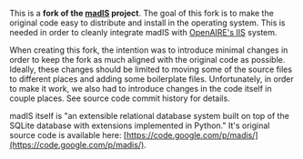 This is a **fork of the [madIS](https://code.google.com/p/madis/) project**. The goal of this fork is to make the original code easy to distribute and install in the operating system. This is needed in order to cleanly integrate madIS with [OpenAIRE's IIS](https://github.com/openaire/iis) system. 

When creating this fork, the intention was to introduce minimal changes in order to keep the fork as much aligned with the original code as possible. Ideally, these changes should be limited to moving some of the source files to different places and adding some boilerplate files. Unfortunately, in order to make it work, we also had to introduce changes in the code itself in couple places. See source code commit history for details.

madIS itself is "an extensible relational database system built on top of the SQLite database with extensions implemented in Python." It's original source code is available here: [https://code.google.com/p/madis/](https://code.google.com/p/madis/).
